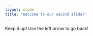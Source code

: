 ```yaml
---
layout: slide
title: "Welcome to our second slide!"
---
```

Keep it up!
Use the left arrow to go back!

